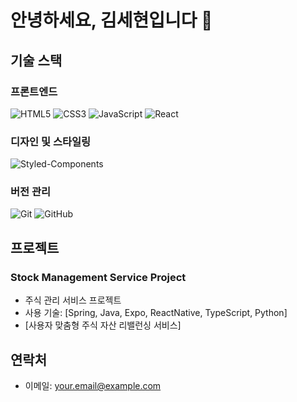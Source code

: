 # 안녕하세요, 김세현입니다 👋

## 기술 스택

### 프론트엔드
<img alt="HTML5" src="https://img.shields.io/badge/HTML5-E34F26.svg?&style=for-the-badge&logo=HTML5&logoColor=white"/>
<img alt="CSS3" src="https://img.shields.io/badge/CSS3-1572B6.svg?&style=for-the-badge&logo=CSS3&logoColor=white"/>
<img alt="JavaScript" src="https://img.shields.io/badge/JavaScript-F7DF1E.svg?&style=for-the-badge&logo=JavaScript&logoColor=black"/>
<img alt="React" src="https://img.shields.io/badge/React-61DAFB.svg?&style=for-the-badge&logo=React&logoColor=black"/>

### 디자인 및 스타일링
<img alt="Styled-Components" src="https://img.shields.io/badge/Styled Components-DB7093.svg?&style=for-the-badge&logo=styled-components&logoColor=white"/>

### 버전 관리
<img alt="Git" src="https://img.shields.io/badge/git-%23F05033.svg?style=for-the-badge&logo=git&logoColor=white"/>
<img alt="GitHub" src="https://img.shields.io/badge/github-%23121011.svg?style=for-the-badge&logo=github&logoColor=white"/>

## 프로젝트

### Stock Management Service Project
- 주식 관리 서비스 프로젝트
- 사용 기술: [Spring, Java, Expo, ReactNative, TypeScript, Python]
- [사용자 맞춤형 주식 자산 리밸런싱 서비스]

## 연락처

- 이메일: your.email@example.com
